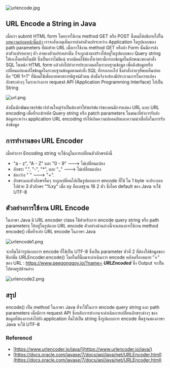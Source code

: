 ![urlencode.jpg](https://peegonggoy.github.io/Code4SecWeek/PicCode4Sec/urlencode.jpg)

## URL Encode a String in Java
เมื่อเรา submit HTML form โดยการใช้งาน method GET หรือ POST ซึ่งผมได้อธิบายไปใน[บทความก่อนหน้านี้แล้ว](https://peegonggoy.github.io/Code4SecWeek/Day4_%24Post) เราจะสังเกตุเห็นการส่งค่าตัวแปรระหว่าง Application ในรูปแบบของ path parameters ที่ต่อท้าย URL เมื่อเราใช้งาน method GET หรือถ้า Form นั้นมีการส่งค่าตัวแปรหลายๆ ตัว ค่าของตัวแปรเหล่านั้น ก็จะถูกนำมาสร้างให้อยู่ในรูปแบบของ Query string ให้เองโดยอัตโนมัติ ซึ่งเป็นการไม่ดีแน่ หากมีคนใช้ช่องโหว่ตรงนี้กรอกข้อมูลในลักษณะของคำสั่ง SQL ในหน้า HTML form แล้วส่งไปทำการประมวลผลในระบบฐานข้อมูล เพื่อดึงข้อมูลหรือเปลี่ยนแปลงแก้ไขข้อมูลในระบบฐานข้อมูลตามคำสั่ง SQL ที่กรอกลงไป ซึ่งคำสั่งง่ายๆที่พบเห็นบ่อย คือ “OR 1=1” ที่นิยมใช้เพื่อบายพาสการพิสูจน์ตัวตน ดังนั้นจึงจะต้องมีประบวนการในการแปลงอักขระต่างๆ ในระหว่างการ request API (Application Programming Interface) ไปเป็น String

![url.png](https://peegonggoy.github.io/Code4SecWeek/PicCode4Sec/url.png)

ดังนั้นนักพัฒนาซอร์ฟแวร์ส่วนใหญ่จำเป็นต้องทำให้ซอร์ฟแวร์ของตนมีการแสดง URL แบบ URL encoding เพื่อที่จะเข้ารหัส Query string หรือ patch parameters ในขณะที่ทำการรับส่งข้อมูลระหว่าง application URL encoding ทำให้เกิดความปลอดภัยและความน่าเชื่อถือในการรับส่งข้อมูล

## การทำงานของ URL Encoder
เมื่อทำการ Encoding string จะใช้กฎในการเปลี่ยนตัวอักษรดังนี้
* "a - z", "A - Z" และ "0 - 9" ---> ไม่เปลี่ยนแปลง
* อักขระ ".", "-", "*", และ "_" ---> ไม่เปลี่ยนแปลง
* ช่องว่าง " " ---> "+".
* อักขระและตัวอักษรอื่นๆ จะถูกเปลี่ยนไปเป็นรูปแบบการ encode ที่ใช้ ใน 1 byte จะประกอบไปด้วย 3 ตัวอักษร "%xy" เมื่อ xy คือเลขฐาน 16 2 ตัว ซึ่งโดย default ของ Java จะใช้ UTF-8

## ตัวอย่างการใช้งาน URL Encode
ในภาษา Java มี URL encoder class ใช้สำหรับการ encode query string หรือ path parameters ให้อยู่ในรูปแบบ URL encode ตัวอย่างด้านล่างนี้จะแสดงการใช้งาน method encode() เพื่อที่จะทำ URL encode ในภาษา Java

![urlencode1.png](https://peegonggoy.github.io/Code4SecWeek/PicCode4Sec/urlencode1.png)

จะเห็นได้ว่ารูปแบบการ encode ที่ใช้เป็น UTF-8 ซึ่งเป็น parameter ตัวที่ 2 ที่ต้องใส่ข้อมูลของฟังก์ชั่น URLEncoder.encode() โดยในที่นี้ผมจะดำเนินการ encode หลังเครื่องหมาย "=" ของ URL : https://www.peegonggoy.io/?name= **_URLEncoded_** ซึ่ง Output จะเป็นไปตามรูปด้านล่าง

![urlencode2.png](https://peegonggoy.github.io/Code4SecWeek/PicCode4Sec/urlencode2.png)

## สรุป
encode() เป็น method ในภาษา Java ที่จะใช้ในการ encode query string และ path parameters เมื่อมีการ request API ซึ่งหลักการทำงานจะดำเนินการเปลี่ยนอักขระต่างๆ ของข้อมูลที่ต้องการส่งไปยัง application อื่นไปเป็น string ซึ่งรูปแบบการ encode พื้นฐานของภาษา Java จะใช้ UTF-8 


### Referencd
* [https://www.urlencoder.io/java/](https://www.urlencoder.io/java/)
* [https://docs.oracle.com/javase/7/docs/api/java/net/URLEncoder.html](https://docs.oracle.com/javase/7/docs/api/java/net/URLEncoder.html)
